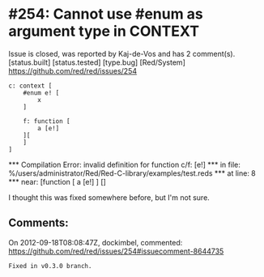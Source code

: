 
#254: Cannot use #enum as argument type in CONTEXT
================================================================================
Issue is closed, was reported by Kaj-de-Vos and has 2 comment(s).
[status.built] [status.tested] [type.bug] [Red/System]
<https://github.com/red/red/issues/254>

```
c: context [
    #enum e! [
        x
    ]

    f: function [
        a [e!]
    ][
    ]
]
```

**\* Compilation Error: invalid definition for function c/f: [e!] 
**\* in file: %/users/administrator/Red/Red-C-library/examples/test.reds 
**\* at line: 8 
**\* near: [function [
        a [e!]
    ] []

I thought this was fixed somewhere before, but I'm not sure.



Comments:
--------------------------------------------------------------------------------

On 2012-09-18T08:08:47Z, dockimbel, commented:
<https://github.com/red/red/issues/254#issuecomment-8644735>

    Fixed in v0.3.0 branch.

